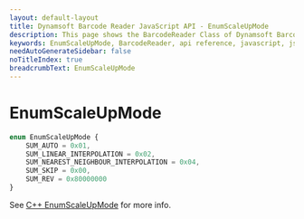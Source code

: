 ```yaml
---
layout: default-layout
title: Dynamsoft Barcode Reader JavaScript API - EnumScaleUpMode
description: This page shows the BarcodeReader Class of Dynamsoft Barcode Reader JavaScript SDK.
keywords: EnumScaleUpMode, BarcodeReader, api reference, javascript, js
needAutoGenerateSidebar: false
noTitleIndex: true
breadcrumbText: EnumScaleUpMode
---
```



# EnumScaleUpMode

```ts
enum EnumScaleUpMode { 
    SUM_AUTO = 0x01, 
    SUM_LINEAR_INTERPOLATION = 0x02, 
    SUM_NEAREST_NEIGHBOUR_INTERPOLATION = 0x04, 
    SUM_SKIP = 0x00,
    SUM_REV = 0x80000000
}
```

See [C++ EnumScaleUpMode](https://www.dynamsoft.com/barcode-reader/parameters/enum/parameter-mode-enums.html?ver=latest#scaleupmode) for more info.